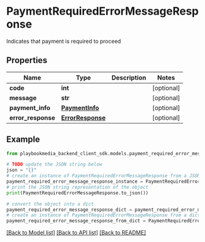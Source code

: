 # PaymentRequiredErrorMessageResponse

Indicates that payment is required to proceed

## Properties

Name | Type | Description | Notes
------------ | ------------- | ------------- | -------------
**code** | **int** |  | [optional] 
**message** | **str** |  | [optional] 
**payment_info** | [**PaymentInfo**](PaymentInfo.md) |  | [optional] 
**error_response** | [**ErrorResponse**](ErrorResponse.md) |  | [optional] 

## Example

```python
from playbookmedia_backend_client_sdk.models.payment_required_error_message_response import PaymentRequiredErrorMessageResponse

# TODO update the JSON string below
json = "{}"
# create an instance of PaymentRequiredErrorMessageResponse from a JSON string
payment_required_error_message_response_instance = PaymentRequiredErrorMessageResponse.from_json(json)
# print the JSON string representation of the object
print(PaymentRequiredErrorMessageResponse.to_json())

# convert the object into a dict
payment_required_error_message_response_dict = payment_required_error_message_response_instance.to_dict()
# create an instance of PaymentRequiredErrorMessageResponse from a dict
payment_required_error_message_response_from_dict = PaymentRequiredErrorMessageResponse.from_dict(payment_required_error_message_response_dict)
```
[[Back to Model list]](../README.md#documentation-for-models) [[Back to API list]](../README.md#documentation-for-api-endpoints) [[Back to README]](../README.md)


